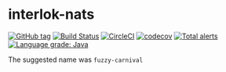 # interlok-nats
[![GitHub tag](https://img.shields.io/github/tag/adaptris/interlok-nats.svg)](https://github.com/adaptris/interlok-nats/tags) [![Build Status](https://travis-ci.com/adaptris/interlok-nats.svg?branch=develop)](https://travis-ci.com/adaptris/interlok-nats) [![CircleCI](https://circleci.com/gh/adaptris/interlok-nats/tree/develop.svg?style=svg)](https://circleci.com/gh/adaptris/interlok-nats/tree/develop) [![codecov](https://codecov.io/gh/adaptris/interlok-nats/branch/develop/graph/badge.svg)](https://codecov.io/gh/adaptris/interlok-nats) [![Total alerts](https://img.shields.io/lgtm/alerts/g/adaptris/interlok-nats.svg?logo=lgtm&logoWidth=18)](https://lgtm.com/projects/g/adaptris/interlok-nats/alerts/) [![Language grade: Java](https://img.shields.io/lgtm/grade/java/g/adaptris/interlok-nats.svg?logo=lgtm&logoWidth=18)](https://lgtm.com/projects/g/adaptris/interlok-nats/context:java)

The suggested name was `fuzzy-carnival`

